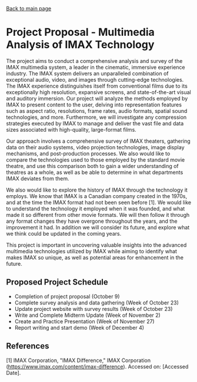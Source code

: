 [Back to main page](/README.md)

# Project Proposal -  Multimedia Analysis of IMAX Technology 

The project aims to conduct a comprehensive analysis and survey of the IMAX multimedia system, a leader in the cinematic, immersive experience industry. The IMAX system delivers an unparalleled combination of exceptional audio, video, and images through cutting-edge technologies. The IMAX experience distinguishes itself from conventional films due to its exceptionally high resolution, expansive screens, and state-of-the-art visual and auditory immersion. Our project will analyze the methods employed by IMAX to present content to the user, delving into representation features such as aspect ratio, resolutions, frame rates, audio formats, spatial sound technologies, and more. Furthermore, we will investigate any compression strategies executed by IMAX to manage and deliver the vast file and data sizes associated with high-quality, large-format films.

Our approach involves a comprehensive survey of IMAX theaters, gathering data on their audio systems, video projection technologies, image display mechanisms, and post-production processes. We also would like to compare the technologies used to those employed by the standard movie theatre, and use this comparison both to gain a wider understanding of theatres as a whole, as well as be able to determine in what departments IMAX deviates from them. 

We also would like to explore the history of IMAX through the technology it employs. We know that IMAX is a Canadian company created in the 1970s, and at the time the IMAX format had not been seen before [1]. We would like to understand the technology it employed when it was founded, and what made it so different from other movie formats. We will then follow it through any format changes they have overgone throughout the years, and the improvement it had. In addition we will consider its future, and explore what we think could be updated in the coming years. 

This project is important in uncovering valuable insights into the advanced multimedia technologies utilized by IMAX while aiming to identify what makes IMAX so unique, as well as potential areas for enhancement in the future. 

## Proposed Project Schedule

* Completion of project proposal (October 9) 
* Complete survey analysis and data gathering (Week of October 23)
* Update project website with survey results (Week of October 23)
* Write and Complete Midterm Update (Week of November 2)
* Create and Practice Presentation (Week of November 27)
* Report writing and start demo (Week of December 4)

## References

[1] IMAX Corporation, "IMAX Difference," IMAX Corporation (https://www.imax.com/content/imax-difference). Accessed on: [Accessed Date].
